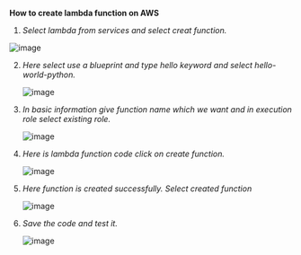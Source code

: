 **How to create lambda function on AWS**

1.  *Select lambda from services and select creat function.*

   ![image](https://user-images.githubusercontent.com/63608018/81195200-2899cf80-8fdb-11ea-9dbd-fbaa41ebca95.png)

2.  *Here select use a blueprint and type hello keyword and select hello-world-python.*
  
    ![image](https://user-images.githubusercontent.com/63608018/81195324-4404da80-8fdb-11ea-8638-646ae425c63b.png)

3.  *In basic information  give function name which we want and in execution role select existing role.*

    ![image](https://user-images.githubusercontent.com/63608018/81195382-5a129b00-8fdb-11ea-9eef-2ab603f6f0f7.png)

4.  *Here is lambda function code click on create function.*

    ![image](https://user-images.githubusercontent.com/63608018/81195435-70205b80-8fdb-11ea-8b0b-d8b2e33fc7d8.png)

5.  *Here function is created successfully. Select created function*

    ![image](https://user-images.githubusercontent.com/63608018/81195513-91814780-8fdb-11ea-8e55-e6d94313db2a.png)

6.  *Save the code and test it.*

    ![image](https://user-images.githubusercontent.com/63608018/81195572-a78f0800-8fdb-11ea-9acc-5d026963a09f.png)


